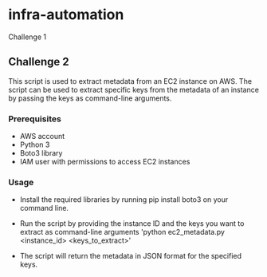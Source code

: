# infra-automation

Challenge 1






## Challenge 2 ##

This script is used to extract metadata from an EC2 instance on AWS. The script can be used to extract specific keys from the metadata of an instance by passing the keys as command-line arguments.

### Prerequisites ###

- AWS account
- Python 3
- Boto3 library
- IAM user with permissions to access EC2 instances


### Usage ###

- Install the required libraries by running pip install boto3 on your command line.

- Run the script by providing the instance ID and the keys you want to extract as command-line arguments
'python ec2_metadata.py <instance_id> <keys_to_extract>'

- The script will return the metadata in JSON format for the specified keys.

